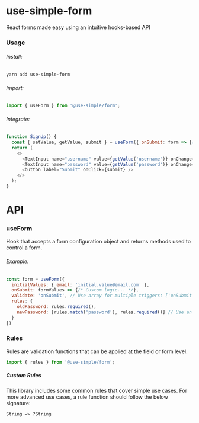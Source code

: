 # use-simple-form
React forms made easy using an intuitive hooks-based API

### Usage
###### Install: 
```bash
yarn add use-simple-form
```

###### Import:
```js
import { useForm } from '@use-simple/form';
```

###### Integrate:
```js
function SignUp() {
  const { setValue, getValue, submit } = useForm({ onSubmit: form => {/* Do stuff... */} });
  return (
    <>
      <TextInput name="username" value={getValue('username')} onChange={setValue('username')} />
      <TextInput name="password" value={getValue('password')} onChange={setValue('password')} />
      <button label="Submit" onClick={submit} />
    </>
  );
}
```

# API
### useForm
Hook that accepts a form configuration object and returns methods used to control a form.

###### Example:
```js
const form = useForm({
  initialValues: { email: 'initial.value@email.com' },
  onSubmit: formValues => {/* Custom logic... */},
  validate: 'onSubmit', // Use array for multiple triggers: ['onSubmit', 'onChange'],
  rules: {
    oldPassword: rules.required(),
    newPassword: [rules.match('password'), rules.required()] // Use an array to pass multiple rules
  }
})
```

### Rules
Rules are validation functions that can be applied at the field or form level.

```js
import { rules } from '@use-simple/form';
```

##### Custom Rules
This library includes some common rules that cover simple use cases. For more advanced use cases, a rule function should follow the below signature:

```
String => ?String
```
